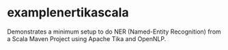 # examplenertikascala
Demonstrates a minimum setup to do NER (Named-Entity Recognition) from a Scala Maven Project using Apache Tika and OpenNLP.
